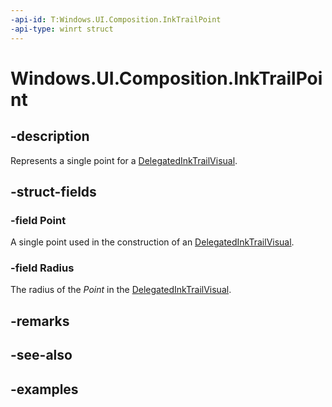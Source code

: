 ```yaml
---
-api-id: T:Windows.UI.Composition.InkTrailPoint
-api-type: winrt struct
---
```


# Windows.UI.Composition.InkTrailPoint

<!--
public struct InkTrailPoint
-->

## -description

Represents a single point for a [DelegatedInkTrailVisual](delegatedinktrailvisual.md).

## -struct-fields

### -field Point

A single point used in the construction of an [DelegatedInkTrailVisual](delegatedinktrailvisual.md).

### -field Radius

The radius of the *Point* in the [DelegatedInkTrailVisual](delegatedinktrailvisual.md).

## -remarks

## -see-also

## -examples
